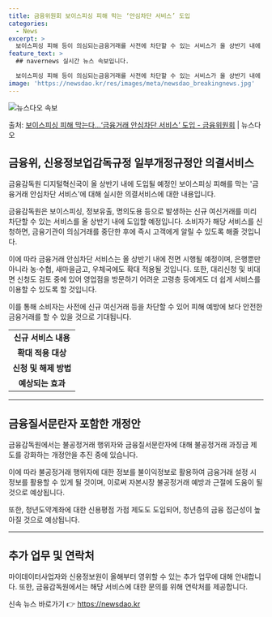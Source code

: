 ```yaml
---
title: 금융위원회 보이스피싱 피해 막는 ‘안심차단 서비스’ 도입
categories:
  - News
excerpt: >
  보이스피싱 피해 등이 의심되는금융거래를 사전에 차단할 수 있는 서비스가 올 상반기 내에 도입된다. 금융소비자…
feature_text: >
  ## navernews 실시간 뉴스 속보입니다.

  보이스피싱 피해 등이 의심되는금융거래를 사전에 차단할 수 있는 서비스가 올 상반기 내에 도입된다. 금융소비자…
image: 'https://newsdao.kr/res/images/meta/newsdao_breakingnews.jpg'
---
```


![뉴스다오 속보](https://newsdao.kr/res/images/meta/newsdao_breakingnews.jpg)

<p>출처: <a href="https://newsdao.kr/3618" rel="dofollow">보이스피싱 피해 막는다…‘금융거래 안심차단 서비스’ 도입 - 금융위원회</a> | 뉴스다오</p>

<h2 data-ke-size="size26">금융위, 신용정보업감독규정 일부개정규정안 의결서비스</h2>
<p data-ke-size="size16">금융감독원 디지털혁신국이 올 상반기 내에 도입될 예정인 보이스피싱 피해를 막는 '금융거래 안심차단 서비스'에 대해 실시한 의결서비스에 대한 내용입니다.</p>

<p data-ke-size="size16">금융감독원은 보이스피싱, 정보유출, 명의도용 등으로 발생하는 신규 여신거래를 미리 차단할 수 있는 서비스를 올 상반기 내에 도입할 예정입니다. 소비자가 해당 서비스를 신청하면, 금융기관이 의심거래를 중단한 후에 즉시 고객에게 알릴 수 있도록 해줄 것입니다.</p>

<p data-ke-size="size16">이에 따라 금융거래 안심차단 서비스는 올 상반기 내에 전면 시행될 예정이며, 은행뿐만 아니라 농·수협, 새마을금고, 우체국에도 확대 적용될 것입니다. 또한, 대리신청 및 비대면 신청도 검토 중에 있어 영업점을 방문하기 어려운 고령층 등에게도 더 쉽게 서비스를 이용할 수 있도록 할 것입니다.</p>

<p data-ke-size="size16">이를 통해 소비자는 사전에 신규 여신거래 등을 차단할 수 있어 피해 예방에 보다 안전한 금융거래를 할 수 있을 것으로 기대됩니다.</p>

<table>
	<tbody>
		<tr>
			<td style="text-align: center; height: 17px;"><b>신규 서비스 내용</b></td>
		</tr>
		<tr>
			<td style="text-align: center; height: 17px;"><b>확대 적용 대상</b></td>
		</tr>
		<tr>
			<td style="text-align: center; height: 17px;"><b>신청 및 해제 방법</b></td>
		</tr>
		<tr>
			<td style="text-align: center; height: 17px;"><b>예상되는 효과</b></td>
		</tr>
	</tbody>
</table>

<hr>

<h2 data-ke-size="size26">금융질서문란자 포함한 개정안</h2>
<p data-ke-size="size16">금융감독원에서는 불공정거래 행위자와 금융질서문란자에 대해 불공정거래 과징금 제도를 강화하는 개정안을 추진 중에 있습니다.</p>

<p data-ke-size="size16">이에 따라 불공정거래 행위자에 대한 정보를 불이익정보로 활용하여 금융거래 설정 시 정보를 활용할 수 있게 될 것이며, 이로써 자본시장 불공정거래 예방과 근절에 도움이 될 것으로 예상됩니다.</p>

<p data-ke-size="size16">또한, 청년도약계좌에 대한 신용평점 가점 제도도 도입되어, 청년층의 금융 접근성이 높아질 것으로 예상됩니다.</p>

<hr>

<h2 data-ke-size="size26">추가 업무 및 연락처</h2>
<p data-ke-size="size16">마이데이터사업자와 신용정보원이 올해부터 영위할 수 있는 추가 업무에 대해 안내합니다. 또한, 금융감독원에서는 해당 서비스에 대한 문의를 위해 연락처를 제공합니다.</p>
 

신속 뉴스 바로가기 👉 <a href="https://newsdao.kr" rel="dofollow">https://newsdao.kr</a>


